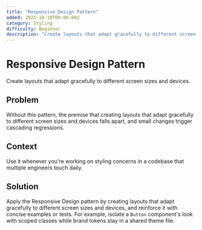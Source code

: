 ```yaml
---
title: "Responsive Design Pattern"
added: 2025-10-10T00:00:00Z
category: Styling
difficulty: Beginner
description: "Create layouts that adapt gracefully to different screen sizes and devices."
---
```

# Responsive Design Pattern

Create layouts that adapt gracefully to different screen sizes and devices.

## Problem

Without this pattern, the premise that creating layouts that adapt gracefully to different screen sizes and devices falls apart, and small changes trigger cascading regressions.

## Context

Use it whenever you're working on styling concerns in a codebase that multiple engineers touch daily.

## Solution

Apply the Responsive Design pattern by creating layouts that adapt gracefully to different screen sizes and devices, and reinforce it with concise examples or tests. For example, isolate a `Button` component's look with scoped classes while brand tokens stay in a shared theme file.
